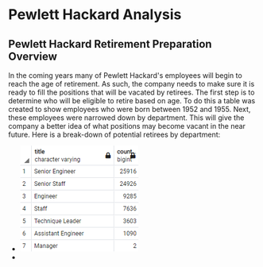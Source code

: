 # Pewlett Hackard Analysis
## Pewlett Hackard Retirement Preparation Overview
In the coming years many of Pewlett Hackard's employees will begin to reach the age of retirement. As such, the company needs to make sure it is ready to fill the positions that will be vacated by retirees. The first step is to determine who will be eligible to retire based on age. To do this a table was created to show employees who were born between 1952 and 1955. Next, these employees were narrowed down by department. This will give the company a better idea of what positions may become vacant in the near future. Here is a break-down of potential retirees by department:
* ![](https://github.com/ryanstaudhammer/Pewlett_Hackard_Analysis/blob/main/Resources/Retirees_by_Dept.png)
* 
